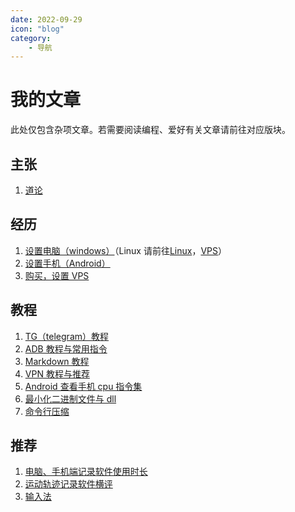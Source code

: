 ```yaml
---
date: 2022-09-29
icon: "blog"
category:
    - 导航
---
```

# 我的文章
此处仅包含杂项文章。若需要阅读编程、爱好有关文章请前往对应版块。
## 主张
1. [道论](./worldview.md)
## 经历
1. [设置电脑（windows）](./computer_setting.md)（Linux 请前往[Linux](../coding/linux.md)，[VPS](./vps.md)）
2. [设置手机（Android）](./mobile_setting.md)
3. [购买，设置 VPS](./vps.md)
## 教程
1. [TG（telegram）教程](./telegram.md)
2. [ADB 教程与常用指令](./adb.md)
3. [Markdown 教程](./markdown.md)
4. [VPN 教程与推荐](./vpn.md)
5. [Android 查看手机 cpu 指令集](./Android_ISA.md)
6. [最小化二进制文件与 dll](./minimize_exe.md)
7. [命令行压缩](./cli_compress.md)
## 推荐
1. [电脑、手机端记录软件使用时长](./time_record.md)
2. [运动轨迹记录软件横评](./track_record.md)
3. [输入法](./input_method.md)

<!-- 7. [Potplayer 设置](./potplayer_setting.md) -->